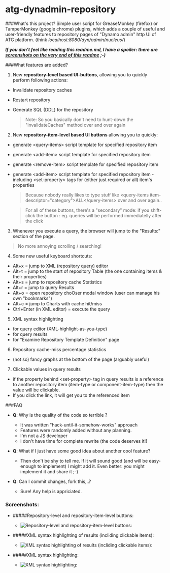 atg-dynadmin-repository
=======================

###What's this project?
Simple user script for GreaseMonkey (firefox) or TamperMonkey (google chrome) plugins, which adds a couple of useful and user-friendly features
to repository pages of "Dynamo admin" http UI of ATG platform. (think *localhost:8080/dyn/admin/nucleus/*)

**_If you don't feel like reading this readme.md, I have a spoiler: there are [screenshots on the very end of this readme](#screenshots) ;-)_**

###What features are added?

1. New **repository-level based UI-buttons**, allowing you to quickly perform following actions:
  * Invalidate repository caches
  * Restart repository
  * Generate SQL (DDL) for the repository
    
    > Note: So you basically don't need to hunt-down the "invalidateCaches" method over and over again

2. New **repository-item-level based UI buttons** allowing you to quickly:
  * generate \<query-items\> script template for specified repository item 
  * generate \<add-item\> script template for specified repository item
  * generate \<remove-item\> script template for specified repository item
  * generate \<add-item\> script template for specified repository item - including \<set-property\> tags for (either just required or all) item's properties  

    > Because nobody really likes to type stuff like  \<query-items item-descriptor="category"\>ALL\</query-items\> over and over again.. 
    
    > For all of these buttons, there's a "secondary" mode: if you shift-click the button : eg. queries will be performed immediatelly after the click

3. Whenever you execute a query, the browser will jump to the "Results:" section of the page. 
  >No more annoying scrolling / searching!

4. Some new useful keyboard shortcuts:
  * Alt+x = jump to XML (repository query) editor
  * Alt+t = jump to the start of repository Table (the one containing items & their properties)
  * Alt+s = jump to repository cache Statistics
  * Alt+r = jump to query Results
  * Alt+o = open repository choOser modal window (user can manage his own "bookmarks")
  * Alt+c = jump to Charts with cache hit/miss
  * Ctrl+Enter (in XML editor) = execute the query

5. XML syntax highlighting 
  * for query editor (XML-highlight-as-you-type)
  * for query results
  * for "Examine Repository Template Definition" page 
   
6. Repository cache-miss percentage statistics 
  * (not so) fancy graphs at the bottom of the page (arguably useful)

7. Clickable values in query results
  * if the property behind \<set-property\> tag in query results is a reference to another repository item (item-type or component-item-type) then the value will be clickable. 
  * If you click the link, it will get you to the referenced item
   

###FAQ
  * **Q**: Why is the quality of the code so terrible ? 
    * It was written "hack-until-it-somehow-works" approach
    * Features were randomly added without any planning.
    * I'm not a JS developer
    * I don't have time for complete rewrite (the code deserves it!)
    
  * **Q**: What if I just have some good idea about another cool feature?
  
    * Then don't be shy to tell me. If it will sound good (and will be easy-enough to implement) I might add it. Even better: you might implement it and share it ;-)

  * **Q**: Can I commit changes, fork this,..?
    
    * Sure! Any help is appriciated.

### <a name="screenshots"></a>Screenshots:
* #####Repository-level and repository-item-level buttons:
  * ![Repository-level and repository-item-level buttons:](https://raw.githubusercontent.com/brdloush/atg-dynadmin-repository/master/doc/images/helper-buttons.png)

* #####XML syntax highlighting of results (incliding clickable items):
  * ![XML syntax highlighting of results (incliding clickable items):](https://raw.githubusercontent.com/brdloush/atg-dynadmin-repository/master/doc/images/search-result.png)

* #####XML syntax highlighting:
  * ![XML syntax highlighting:](https://raw.githubusercontent.com/brdloush/atg-dynadmin-repository/master/doc/images/xml-highlighting.png)


